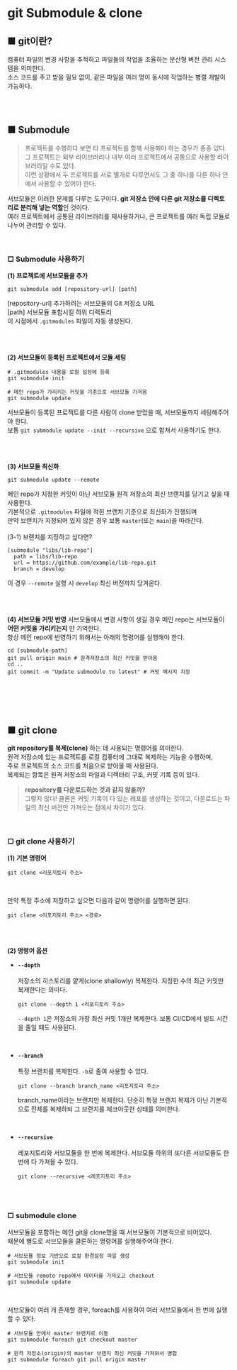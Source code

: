 # git Submodule & clone

## ■ git이란?
컴퓨터 파일의 변경 사항을 추적하고 파일들의 작업을 조율하는 분산형 버전 관리 시스템을 의미한다. <br>
소스 코드를 주고 받을 필요 없이, 같은 파일을 여러 명이 동시에 작업하는 병렬 개발이 가능하다. <br>

<br>
<br>

## ■ Submodule
> 프로젝트를 수행하다 보면 타 프로젝트를 함께 사용해야 하는 경우가 종종 있다. <br>
그 프로젝트는 외부 라이브러리나 내부 여러 프로젝트에서 공통으로 사용할 라이브러리일 수도 있다. <br>
이런 상황에서 두 프로젝트를 서로 별개로 다루면서도 그 중 하나를 다른 하나 안에서 사용할 수 있어야 한다. <br>

서브모듈은 이러한 문제를 다루는 도구이다. **git 저장소 안에 다른 git 저장소를 디렉토리로 분리해 넣는 역할**인 것이다. <br>
여러 프로젝트에서 공통된 라이브러리를 재사용하거나, 큰 프로젝트를 여러 독립 모듈로 나누어 관리할 수 있다. <br>

<br>

### □ Submodule 사용하기
**(1) 프로젝트에 서브모듈을 추가**
```
git submodule add [repository-url] [path]
```
[repository-url] 추가하려는 서브모듈의 Git 저장소 URL <br>
[path] 서브모듈 포함시킬 하위 디렉토리
<br>
이 시점에서 `.gitmodules` 파일이 자동 생성된다.

<br>
&nbsp;

**(2) 서브모듈이 등록된 프로젝트에서 모듈 세팅**
```
# .gitmodules 내용을 로컬 설정에 등록
git submodule init

# 메인 repo가 가리키는 커밋을 기준으로 서브모듈 가져옴
git submodule update
```
서브모듈이 등록된 프로젝트를 다른 사람이 clone 받았을 때, 서브모듈까지 세팅해주어야 한다. <br>
보통 `git submodule update --init --recursive` 으로 합쳐서 사용하기도 한다.

<br>
&nbsp;

**(3) 서브모듈 최신화**
```
git submodule update --remote
```
메인 repo가 지정한 커밋이 아닌 서브모듈 원격 저장소의 최신 브랜치를 당기고 싶을 때 사용한다. <br>
기본적으로 `.gitmodules` 파일에 적힌 브랜치 기준으로 최신화가 진행되며 <br>
만약 브랜치가 지정되어 있지 않은 경우 보통 `master`(또는 `main`)을 따라간다. <br>
<br>
(3-1) 브랜치를 지정하고 싶다면? <br>
```
[submodule "libs/lib-repo"]
  path = libs/lib-repo
  url = https://github.com/example/lib-repo.git
  branch = develop
```
이 경우 `--remote` 실행 시 `develop` 최신 버전까지 당겨온다.

<br>
&nbsp;

**(4) 서브모듈 커밋 반영**
서브모듈에서 변경 사항이 생길 경우 메인 repo는 서브모듈이 **어떤 커밋을 가리키는지** 만 기억한다. <br>
항상 메인 repo에 반영하기 위해서는 아래의 명령어를 실행해야 한다. <br>
```
cd [submodule-path]
git pull origin main # 원격저장소의 최신 커밋을 받아옴
cd ..
git commit -m "Update submodule to latest" # 커밋 메시지 지정
```

<br>
<br>
<br>
<br>

## ■ git clone
**git repository를 복제(clone)** 하는 데 사용되는 명령어를 의미한다. <br>
원격 저장소에 있는 프로젝트를 로컬 컴퓨터에 그대로 복제하는 기능을 수행하며, <br>
주로 프로젝트의 소스 코드를 처음으로 받아올 때 사용된다. <br>
복제되는 항목은 원격 저장소의 파일과 디렉터리 구조, 커밋 기록 등이 있다. <br>

> **repository를 다운로드하는 것과 같지 않을까?** <br>
그렇지 않다! 클론은 커밋 기록이 다 있는 레포를 생성하는 것이고, 다운로드는 파일의 최신 버전만 가져오는 점에서 차이가 있다. <br>
<br>

### □ git clone 사용하기
**(1) 기본 명령어**
```
git clone <리포지토리 주소>
```
<br>

만약 특정 주소에 저장하고 싶으면 다음과 같이 명령어를 실행하면 된다.<br>
```
git clone <리포지토리 주소> <경로>
```
<br>
<br>

**(2) 명령어 옵션**
- **`--depth`** <br>
  <br>
  저장소의 히스토리를 얕게(clone shallowly) 복제한다. 지정한 수의 최근 커밋만 복제한다는 의미다.
  ```
  git clone --depth 1 <리포지토리 주소>
  ```
  `--depth 1`은 저장소의 가장 최신 커밋 1개만 복제한다. 보통 CI/CD에서 빌드 시간을 줄일 때도 사용된다.

  <br>
  
- **`--branch`** <br>
  <br>
  특정 브랜치를 복제한다. `-b`로 줄여 사용할 수 있다.
  ```
  git clone --branch branch_name <리포지토리 주소>
  ```
  branch_name이라는 브랜치만 복제한다. 단순히 특정 브랜치 복제가 아닌 기본적으로 전체를 복제하되 그 브랜치를 체크아웃한 상태를 의미한다.
  
<br>

- **`--recursive`** <br>
  <br>
  레포지토리와 서브모듈을 한 번에 복제한다. 서브모듈 하위의 또다른 서브모듈도 한 번에 다 가져올 수 있다.
  
  ```
  git clone --recursive <레포지토리 주소>
  ```
  
<br>
<br>

### □ submodule clone
서브모듈을 포함하는 메인 git을 clone했을 때 서브모듈이 기본적으로 비어있다. <br>
때문에 별도로 서브모듈을 클론하는 명령어를 실행해주어야 한다. <br>

```
# 서브모듈 정보 기반으로 로컬 환경설정 파일 생성
git submodule init

# 서브모듈 remote repo에서 데이터를 가져오고 checkout
git submodule update
```

<br>

서브모듈이 여러 개 존재할 경우, foreach를 사용하여 여러 서브모듈에서 한 번에 실행할 수 있다.
```
# 서브모듈 안에서 master 브랜치로 이동
git submodule foreach git checkout master

# 원격 저장소(origin)의 master 브랜치 최신 커밋을 가져와서 병합
git submodule foreach git pull origin master
```








